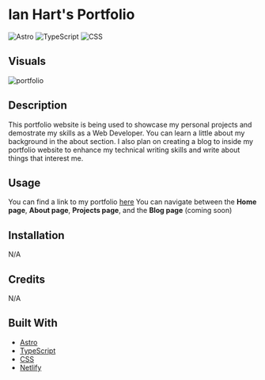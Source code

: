 # Ian Hart's Portfolio
![Astro](https://camo.githubusercontent.com/b167335853bb8abdadde39c2fb378bfdb193df9e14fbf00a091a6a1afa41deb3/68747470733a2f2f696d672e736869656c64732e696f2f7374617469632f76313f7374796c653d666f722d7468652d6261646765266d6573736167653d417374726f26636f6c6f723d424335324545266c6f676f3d417374726f266c6f676f436f6c6f723d464646464646266c6162656c3d)
![TypeScript](https://camo.githubusercontent.com/24b0d1d27328350850b6e714691d2339b4c4c54451d519e5ede3a74d66e6ec06/68747470733a2f2f696d672e736869656c64732e696f2f7374617469632f76313f7374796c653d666f722d7468652d6261646765266d6573736167653d5479706553637269707426636f6c6f723d333137384336266c6f676f3d54797065536372697074266c6f676f436f6c6f723d464646464646266c6162656c3d)
![CSS](https://camo.githubusercontent.com/a4f8f0ad3d6651da4445f8317ed7c4219d2dc446b749162ec610c2db36685bb7/68747470733a2f2f696d672e736869656c64732e696f2f7374617469632f76313f7374796c653d666f722d7468652d6261646765266d6573736167653d4353533326636f6c6f723d313537324236266c6f676f3d43535333266c6f676f436f6c6f723d464646464646266c6162656c3d)

## Visuals
![portfolio](https://github.com/ianahart/new-portfolio/assets/29121238/8a20b9b2-1a7d-4103-8e4a-73623f1efb17)


## Description
This portfolio website is being used to showcase my personal projects and demostrate my skills as a Web Developer.
You can learn a little about my background in the about section. I also plan on creating a blog to inside my portfolio website
to enhance my technical writing skills and write about things that interest me.

## Usage

You can find a link to my portfolio [here](https://www.ianalexhart.com)
You can navigate between the **Home page**, **About page**, **Projects page**, and the **Blog page** (coming soon)


## Installation
N/A

## Credits
N/A

## Built With
- [Astro](https://astro.build/)
- [TypeScript](https://www.typescriptlang.org/)
- [CSS](https://developer.mozilla.org/en-US/docs/Web/CSS)
- [Netlify](https://www.netlify.com/)
